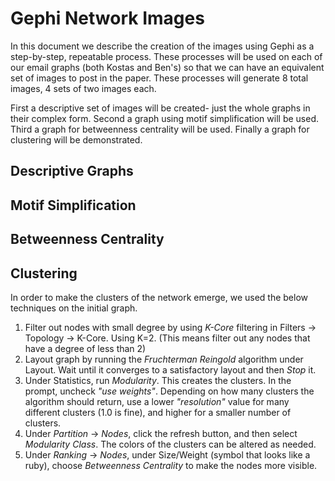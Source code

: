 # Gephi Network Images

In this document we describe the creation of the images using Gephi as a step-by-step, repeatable process. These processes will be used on each of our email graphs (both Kostas and Ben's) so that we can have an equivalent set of images to post in the paper. These processes will generate 8 total images, 4 sets of two images each.

First a descriptive set of images will be created- just the whole graphs in their complex form. Second a graph using motif simplification will be used. Third a graph for betweenness centrality will be used. Finally a graph for clustering will be demonstrated.

## Descriptive Graphs

## Motif Simplification

## Betweenness Centrality

## Clustering

In order to make the clusters of the network emerge, we used the below techniques on the initial graph.

1. Filter out nodes with small degree by using _K-Core_ filtering in Filters -> Topology -> K-Core. Using K=2. (This means filter out any nodes that have a degree of less than 2)
2. Layout graph by running the _Fruchterman Reingold_ algorithm under Layout. Wait until it converges to a satisfactory layout and then _Stop_ it.
3. Under Statistics, run _Modularity_. This creates the clusters. In the prompt, uncheck _"use weights"_. Depending on how many clusters the algorithm should return, use a lower _"resolution"_ value for many different clusters (1.0 is fine), and higher for a smaller number of clusters.
4. Under _Partition_ -> _Nodes_, click the refresh button, and then select _Modularity Class_. The colors of the clusters can be altered as needed.
5. Under _Ranking_ -> _Nodes_, under Size/Weight (symbol that looks like a ruby), choose _Betweenness Centrality_ to make the nodes more visible.
